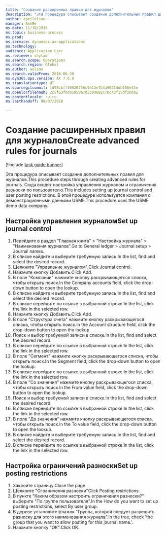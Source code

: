 ```yaml
--- 
title: "Создание расширенных правил для журналов"
description: "Эта процедура описывает создание дополнительных правил для журналов."
author: aprilolson
manager: AnnBe
ms.date: 11/10/2016
ms.topic: business-process
ms.prod: 
ms.service: dynamics-ax-applications
ms.technology: 
audience: Application User
ms.reviewer: shylaw
ms.search.scope: Operations
ms.search.region: Global
ms.author: aolson
ms.search.validFrom: 2016-06-30
ms.dyn365.ops.version: AX 7.0.0
ms.translationtype: HT
ms.sourcegitcommit: 1d98cbff30620256c9d13e7b4a90314db150e33e
ms.openlocfilehash: 2c5f63f0ca5859a7d5b93682c7bc43f15df5bda2
ms.contentlocale: ru-ru
ms.lasthandoff: 08/07/2018

---
```

# <a name="create-advanced-rules-for-journals"></a><span data-ttu-id="92f4b-103">Создание расширенных правил для журналов</span><span class="sxs-lookup"><span data-stu-id="92f4b-103">Create advanced rules for journals</span></span>

[!include [task guide banner](../../includes/task-guide-banner.md)]

<span data-ttu-id="92f4b-104">Эта процедура описывает создание дополнительных правил для журналов.</span><span class="sxs-lookup"><span data-stu-id="92f4b-104">This procedure steps through creating advanced rules for journals.</span></span> <span data-ttu-id="92f4b-105">Сюда входят настройка управления журналом и ограничения разноски по пользователю.</span><span class="sxs-lookup"><span data-stu-id="92f4b-105">This includes setting up journal control and user posting restrictions.</span></span> <span data-ttu-id="92f4b-106">В этой процедуре используется компания с демонстрационными данными USMF.</span><span class="sxs-lookup"><span data-stu-id="92f4b-106">This procedure uses the USMF demo data company.</span></span>


## <a name="set-up-journal-control"></a><span data-ttu-id="92f4b-107">Настройка управления журналом</span><span class="sxs-lookup"><span data-stu-id="92f4b-107">Set up journal control</span></span>
1. <span data-ttu-id="92f4b-108">Перейдите в раздел "Главная книга" > "Настройка журнала" > "Наименования журналов".</span><span class="sxs-lookup"><span data-stu-id="92f4b-108">Go to General ledger > Journal setup > Journal names.</span></span>
2. <span data-ttu-id="92f4b-109">В списке найдите и выберите требуемую запись.</span><span class="sxs-lookup"><span data-stu-id="92f4b-109">In the list, find and select the desired record.</span></span>
3. <span data-ttu-id="92f4b-110">Щелкните "Управление журналом".</span><span class="sxs-lookup"><span data-stu-id="92f4b-110">Click Journal control.</span></span>
4. <span data-ttu-id="92f4b-111">Нажмите кнопку Добавить.</span><span class="sxs-lookup"><span data-stu-id="92f4b-111">Click Add.</span></span>
5. <span data-ttu-id="92f4b-112">В поле "Компании" нажмите кнопку раскрывающегося списка, чтобы открыть поиск.</span><span class="sxs-lookup"><span data-stu-id="92f4b-112">In the Company accounts field, click the drop-down button to open the lookup.</span></span>
6. <span data-ttu-id="92f4b-113">В списке найдите и выберите требуемую запись.</span><span class="sxs-lookup"><span data-stu-id="92f4b-113">In the list, find and select the desired record.</span></span>
7. <span data-ttu-id="92f4b-114">В списке перейдите по ссылке в выбранной строке.</span><span class="sxs-lookup"><span data-stu-id="92f4b-114">In the list, click the link in the selected row.</span></span>
8. <span data-ttu-id="92f4b-115">Нажмите кнопку Добавить.</span><span class="sxs-lookup"><span data-stu-id="92f4b-115">Click Add.</span></span>
9. <span data-ttu-id="92f4b-116">В поле "Структура счета" нажмите кнопку раскрывающегося списка, чтобы открыть поиск.</span><span class="sxs-lookup"><span data-stu-id="92f4b-116">In the Account structure field, click the drop-down button to open the lookup.</span></span>
10. <span data-ttu-id="92f4b-117">Поиск и выбор требуемой записи в списке.</span><span class="sxs-lookup"><span data-stu-id="92f4b-117">In the list, find and select the desired record.</span></span>
11. <span data-ttu-id="92f4b-118">В списке перейдите по ссылке в выбранной строке.</span><span class="sxs-lookup"><span data-stu-id="92f4b-118">In the list, click the link in the selected row.</span></span>
12. <span data-ttu-id="92f4b-119">В поле "Сегмент" нажмите кнопку раскрывающегося списка, чтобы открыть поиск.</span><span class="sxs-lookup"><span data-stu-id="92f4b-119">In the Segment field, click the drop-down button to open the lookup.</span></span>
13. <span data-ttu-id="92f4b-120">В списке перейдите по ссылке в выбранной строке.</span><span class="sxs-lookup"><span data-stu-id="92f4b-120">In the list, click the link in the selected row.</span></span>
14. <span data-ttu-id="92f4b-121">В поле "Со значения" нажмите кнопку раскрывающегося списка, чтобы открыть поиск.</span><span class="sxs-lookup"><span data-stu-id="92f4b-121">In the From value field, click the drop-down button to open the lookup.</span></span>
15. <span data-ttu-id="92f4b-122">Поиск и выбор требуемой записи в списке.</span><span class="sxs-lookup"><span data-stu-id="92f4b-122">In the list, find and select the desired record.</span></span>
16. <span data-ttu-id="92f4b-123">В списке перейдите по ссылке в выбранной строке.</span><span class="sxs-lookup"><span data-stu-id="92f4b-123">In the list, click the link in the selected row.</span></span>
17. <span data-ttu-id="92f4b-124">В поле "До значения" нажмите кнопку раскрывающегося списка, чтобы открыть поиск.</span><span class="sxs-lookup"><span data-stu-id="92f4b-124">In the To value field, click the drop-down button to open the lookup.</span></span>
18. <span data-ttu-id="92f4b-125">В списке найдите и выберите требуемую запись.</span><span class="sxs-lookup"><span data-stu-id="92f4b-125">In the list, find and select the desired record.</span></span>
19. <span data-ttu-id="92f4b-126">В списке перейдите по ссылке в выбранной строке.</span><span class="sxs-lookup"><span data-stu-id="92f4b-126">In the list, click the link in the selected row.</span></span>

## <a name="set-up-posting-restrictions"></a><span data-ttu-id="92f4b-127">Настройка ограничений разноски</span><span class="sxs-lookup"><span data-stu-id="92f4b-127">Set up posting restrictions</span></span>
1. <span data-ttu-id="92f4b-128">Закройте страницу.</span><span class="sxs-lookup"><span data-stu-id="92f4b-128">Close the page.</span></span>
2. <span data-ttu-id="92f4b-129">Щелкните "Ограничения разноски"</span><span class="sxs-lookup"><span data-stu-id="92f4b-129">Click Posting restrictions.</span></span>
3. <span data-ttu-id="92f4b-130">В пункте "Каким образом настроить ограничения разноски?" выберите "По группе пользователя".</span><span class="sxs-lookup"><span data-stu-id="92f4b-130">In the How do you want to set up posting restrictions, select By user group.</span></span>
4. <span data-ttu-id="92f4b-131">В дереве установите флажок "Группа, которой следует разрешить разноску для этого наименования журнала".</span><span class="sxs-lookup"><span data-stu-id="92f4b-131">In the tree, check 'the group that you want to allow posting for this journal name.'.</span></span>
5. <span data-ttu-id="92f4b-132">Нажмите кнопку "OК".</span><span class="sxs-lookup"><span data-stu-id="92f4b-132">Click OK.</span></span>


